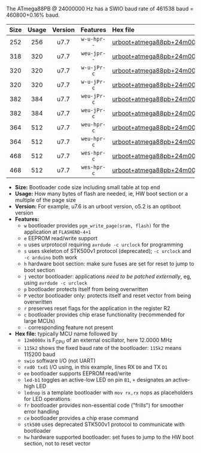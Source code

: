 The ATmega88PB @ 24000000 Hz has a SWIO baud rate of 461538 baud = 460800+0.16% baud.

|Size|Usage|Version|Features|Hex file|
|:-:|:-:|:-:|:-:|:--|
|252|256|u7.7|`w-u-hpr--`|[urboot+atmega88pb+24m0000x++460k8_swio_rxd0_txd1_hw.hex](https://raw.githubusercontent.com/stefanrueger/urboot.hex/main/mcus/atmega88pb/external_oscillator/fcpu+24m0000_Hz/br++460k8_bps/urboot+atmega88pb+24m0000x++460k8_swio_rxd0_txd1_hw.hex)|
|318|320|u7.7|`weu-jpr--`|[urboot+atmega88pb+24m0000x++460k8_swio_rxd0_txd1_ee.hex](https://raw.githubusercontent.com/stefanrueger/urboot.hex/main/mcus/atmega88pb/external_oscillator/fcpu+24m0000_Hz/br++460k8_bps/urboot+atmega88pb+24m0000x++460k8_swio_rxd0_txd1_ee.hex)|
|320|320|u7.7|`w-u-jPr-c`|[urboot+atmega88pb+24m0000x++460k8_swio_rxd0_txd1_led+b5_fr_ce.hex](https://raw.githubusercontent.com/stefanrueger/urboot.hex/main/mcus/atmega88pb/external_oscillator/fcpu+24m0000_Hz/br++460k8_bps/urboot+atmega88pb+24m0000x++460k8_swio_rxd0_txd1_led+b5_fr_ce.hex)|
|320|320|u7.7|`w-u-jPr-c`|[urboot+atmega88pb+24m0000x++460k8_swio_rxd0_txd1_lednop_fr_ce.hex](https://raw.githubusercontent.com/stefanrueger/urboot.hex/main/mcus/atmega88pb/external_oscillator/fcpu+24m0000_Hz/br++460k8_bps/urboot+atmega88pb+24m0000x++460k8_swio_rxd0_txd1_lednop_fr_ce.hex)|
|382|384|u7.7|`weu-jPr-c`|[urboot+atmega88pb+24m0000x++460k8_swio_rxd0_txd1_ee_led+b5_fr_ce.hex](https://raw.githubusercontent.com/stefanrueger/urboot.hex/main/mcus/atmega88pb/external_oscillator/fcpu+24m0000_Hz/br++460k8_bps/urboot+atmega88pb+24m0000x++460k8_swio_rxd0_txd1_ee_led+b5_fr_ce.hex)|
|382|384|u7.7|`weu-jPr-c`|[urboot+atmega88pb+24m0000x++460k8_swio_rxd0_txd1_ee_lednop_fr_ce.hex](https://raw.githubusercontent.com/stefanrueger/urboot.hex/main/mcus/atmega88pb/external_oscillator/fcpu+24m0000_Hz/br++460k8_bps/urboot+atmega88pb+24m0000x++460k8_swio_rxd0_txd1_ee_lednop_fr_ce.hex)|
|364|512|u7.7|`weu-hpr-c`|[urboot+atmega88pb+24m0000x++460k8_swio_rxd0_txd1_ee_led+b5_fr_ce_hw.hex](https://raw.githubusercontent.com/stefanrueger/urboot.hex/main/mcus/atmega88pb/external_oscillator/fcpu+24m0000_Hz/br++460k8_bps/urboot+atmega88pb+24m0000x++460k8_swio_rxd0_txd1_ee_led+b5_fr_ce_hw.hex)|
|364|512|u7.7|`weu-hpr-c`|[urboot+atmega88pb+24m0000x++460k8_swio_rxd0_txd1_ee_lednop_fr_ce_hw.hex](https://raw.githubusercontent.com/stefanrueger/urboot.hex/main/mcus/atmega88pb/external_oscillator/fcpu+24m0000_Hz/br++460k8_bps/urboot+atmega88pb+24m0000x++460k8_swio_rxd0_txd1_ee_lednop_fr_ce_hw.hex)|
|468|512|u7.7|`wes-hpr-c`|[urboot+atmega88pb+24m0000x++460k8_swio_rxd0_txd1_ee_led+b5_fr_ce_stk500_hw.hex](https://raw.githubusercontent.com/stefanrueger/urboot.hex/main/mcus/atmega88pb/external_oscillator/fcpu+24m0000_Hz/br++460k8_bps/urboot+atmega88pb+24m0000x++460k8_swio_rxd0_txd1_ee_led+b5_fr_ce_stk500_hw.hex)|
|468|512|u7.7|`wes-hpr-c`|[urboot+atmega88pb+24m0000x++460k8_swio_rxd0_txd1_ee_lednop_fr_ce_stk500_hw.hex](https://raw.githubusercontent.com/stefanrueger/urboot.hex/main/mcus/atmega88pb/external_oscillator/fcpu+24m0000_Hz/br++460k8_bps/urboot+atmega88pb+24m0000x++460k8_swio_rxd0_txd1_ee_lednop_fr_ce_stk500_hw.hex)|

- **Size:** Bootloader code size including small table at top end
- **Usage:** How many bytes of flash are needed, ie, HW boot section or a multiple of the page size
- **Version:** For example, u7.6 is an urboot version, o5.2 is an optiboot version
- **Features:**
  + `w` bootloader provides `pgm_write_page(sram, flash)` for the application at `FLASHEND-4+1`
  + `e` EEPROM read/write support
  + `u` uses urprotocol requiring `avrdude -c urclock` for programming
  + `s` uses skeleton of STK500v1 protocol (deprecated); `-c urclock` and `-c arduino` both work
  + `h` hardware boot section: make sure fuses are set for reset to jump to boot section
  + `j` vector bootloader: applications *need to be patched externally*, eg, using `avrdude -c urclock`
  + `p` bootloader protects itself from being overwritten
  + `P` vector bootloader only: protects itself and reset vector from being overwritten
  + `r` preserves reset flags for the application in the register R2
  + `c` bootloader provides chip erase functionality (recommended for large MCUs)
  + `-` corresponding feature not present
- **Hex file:** typically MCU name followed by
  + `12m0000x` is F<sub>CPU</sub> of an external oscillator, here 12.0000 MHz
  + `115k2` shows the fixed baud rate of the bootloader: `115k2` means 115200 baud
  + `swio` software I/O (not UART)
  + `rxd0 txd1` I/O using, in this example, lines RX `D0` and TX `D1`
  + `ee` bootloader supports EEPROM read/write
  + `led-b1` toggles an active-low LED on pin `B1`, `+` designates an active-high LED
  + `lednop` is a template bootloader with `mov rx,rx` nops as placeholders for LED operations
  + `fr` bootloader provides non-essential code ("frills") for smoother error handling
  + `ce` bootloader provides a chip erase command
  + `stk500` uses deprecated STK500v1 protocol to communicate with bootloader
  + `hw` hardware supported bootloader: set fuses to jump to the HW boot section, not to reset vector
